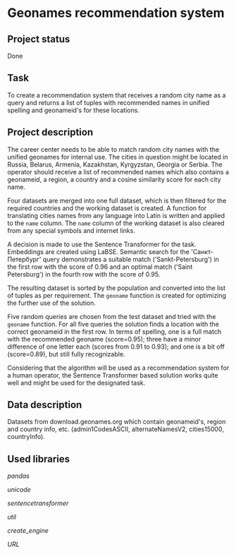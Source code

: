 # Geonames recommendation system

## Project status

Done

## Task 

To create a recommendation system that receives a random city name as a query and returns a list of tuples with recommended names in unified spelling and geonameid's for these locations.

## Project description 

The career center needs to be able to match random city names with the unified geonames for internal use. The cities in question might be located in Russia, Belarus, Armenia, Kazakhstan, Kyrgyzstan, Georgia or Serbia. The operator should receive a list of recommended names which also contains a geonameid, a region, a country and a cosine similarity score for each city name. 

Four datasets are merged into one full dataset, which is then filtered for the required countries and the working dataset is created. A function for translating cities names from any language into Latin is written and applied to the `name` column. The `name` column of the working dataset is also cleared from any special symbols and internet links.

A decision is made to use the Sentence Transformer for the task. Embeddings are created using LaBSE. Semantic search for the 'Санкт-Петербург' query demonstrates a suitable match ('Sankt-Petersburg') in the first row with the score of 0.96 and an optimal match ('Saint Petersburg') in the fourth row with the score of 0.95.

The resulting dataset is sorted by the population and converted into the list of tuples as per requirement. The `geoname` function is created for optimizing the further use of the solution.

Five random queries are chosen from the test dataset and tried with the `geoname` function. For all five queries the solution finds a location with the correct geonameid in the first row. In terms of spelling, one is a full match with the recommended geoname (score=0.95); three have a minor difference of one letter each (scores from 0.91 to 0.93); and one is a bit off (score=0.89), but still fully recognizable. 

Considering that the algorithm will be used as a recommendation system for a human operator, the Sentence Transformer based solution works quite well and might be used for the designated task.

## Data description

Datasets from download.geonames.org which contain geonameid's, region and country info, etc. (admin1CodesASCII, alternateNamesV2, cities15000, countryInfo).

## Used libraries
*pandas*

*unicode*

*sentencetransformer*

*util*

*create_engine*

*URL*
